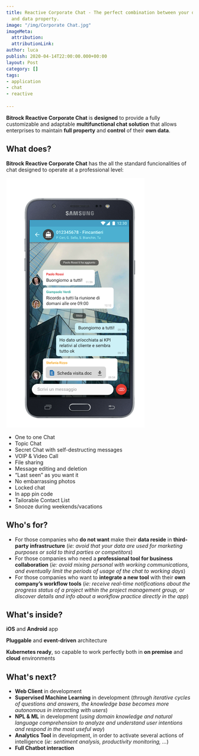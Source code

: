 ```yaml
---
title: Reactive Corporate Chat - The perfect combination between your daily workflow
  and data property.
image: "/img/Corporate Chat.jpg"
imageMeta:
  attribution: 
  attributionLink: 
author: luca
publish: 2020-04-14T22:00:00.000+00:00
layout: Post
category: []
tags:
- application
- chat
- reactive

---
```

**Bitrock Reactive Corporate Chat** is **designed** to provide a fully customizable and adaptable **multifunctional chat solution** that allows enterprises to maintain **full property** and **control** of their **own data**.

<!-- more -->

## What does?
**Bitrock Reactive Corporate Chat** has the all the standard funcionalities of chat designed to operate at a professional level:

![/img/posts/chat-app.png](/img/posts/chat-app.png)

* One to one Chat
* Topic Chat
* Secret Chat with self-destructing messages
* VOIP & Video Call
* File sharing
* Message editing and deletion
* “Last seen” as you want it
* No embarrassing photos
* Locked chat
* In app pin code
* Tailorable Contact List
* Snooze during weekends/vacations

## Who's for?

* For those companies who **do not want** make their **data reside** in **third-party infrastructure** (*ie: avoid that your data are used for marketing purposes or sold to third parties or competitors*)
* For those companies who need a **professional tool for business collaboration**  (*ie: avoid mixing personal with working communications, and eventually limit the periods of usage of the chat to working days*)
* For those companies who want to **integrate a new tool** with their **own company’s workflow tools** (*ie: receive real-time notifications about the progress status of a project within the project management group, or discover details and info about a workflow practice directly in the app*)

## What's inside?
**iOS** and **Android** app

**Pluggable** and **event-driven** architecture

**Kubernetes ready**, so capable to work perfectly both in **on premise** and **cloud** environments

## What's next?
* **Web Client** in development
* **Supervised Machine Learning** in development (*through iterative cycles of questions and answers, the knowledge base becomes more autonomous in interacting with users*)
* **NPL & ML** in development (*using domain knowledge and natural language comprehension to analyze and understand user intentions and respond in the most useful way*)
* **Analytics Tool** in development, in order to activate several actions of intelligence (*ie: sentiment analysis, productivity monitoring, ...*) 
* **Full Chatbot interaction**